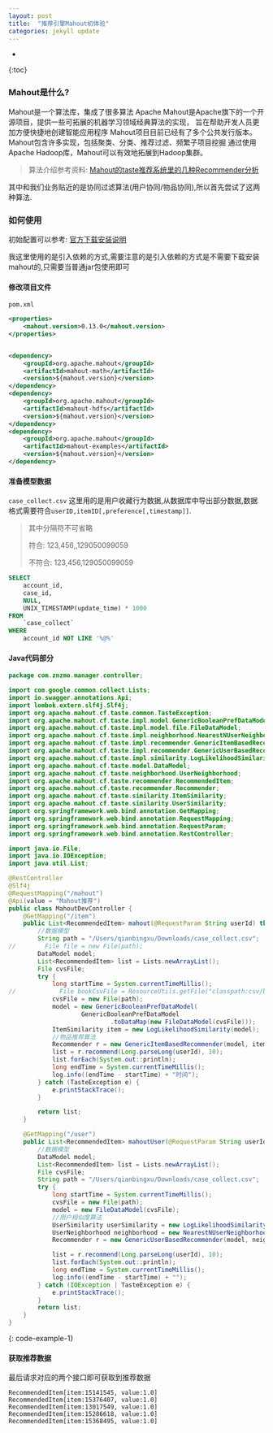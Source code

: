 ```yaml
---
layout: post
title:  "推荐引擎Mahout初体验"
categories: jekyll update
---
```


* 
{:toc}
### Mahout是什么?
Mahout是一个算法库，集成了很多算法
Apache Mahout是Apache旗下的一个开源项目，提供一些可拓展的机器学习领域经典算法的实现，
旨在帮助开发人员更加方便快捷地创建智能应用程序
Mahout项目目前已经有了多个公共发行版本。Mahout包含许多实现，包括聚类、分类、推荐过滤、频繁子项目挖掘
通过使用Apache Hadoop库，Mahout可以有效地拓展到Hadoop集群。

> 算法介绍参考资料: [Mahout的taste推荐系统里的几种Recommender分析](https://blog.csdn.net/zhoubl668/article/details/13297583)

其中和我们业务贴近的是协同过滤算法(用户协同/物品协同),所以首先尝试了这两种算法.

### 如何使用
初始配置可以参考: [官方下载安装说明](https://mahout.apache.org/general/downloads)

我这里使用的是引入依赖的方式,需要注意的是引入依赖的方式是不需要下载安装mahout的,只需要当普通jar包使用即可

#### 修改项目文件
`pom.xml`
```xml
<properties>
    <mahout.version>0.13.0</mahout.version>
</properties>


<dependency>
    <groupId>org.apache.mahout</groupId>
    <artifactId>mahout-math</artifactId>
    <version>${mahout.version}</version>
</dependency>
<dependency>
    <groupId>org.apache.mahout</groupId>
    <artifactId>mahout-hdfs</artifactId>
    <version>${mahout.version}</version>
</dependency>
<dependency>
    <groupId>org.apache.mahout</groupId>
    <artifactId>mahout-examples</artifactId>
    <version>${mahout.version}</version>
</dependency>
```

#### 准备模型数据
`case_collect.csv`
这里用的是用户收藏行为数据,从数据库中导出部分数据,数据格式需要符合`userID,itemID[,preference[,timestamp]]`.

> 其中分隔符不可省略
> 
> 符合:
> 123,456,,129050099059
> 
> 不符合:
> 123,456,129050099059

```sql
SELECT
    account_id,
    case_id,
    NULL,
    UNIX_TIMESTAMP(update_time) * 1000
FROM
    `case_collect`
WHERE
    account_id NOT LIKE '%@%'
```

#### Java代码部分
```java
package com.znzmo.manager.controller;

import com.google.common.collect.Lists;
import io.swagger.annotations.Api;
import lombok.extern.slf4j.Slf4j;
import org.apache.mahout.cf.taste.common.TasteException;
import org.apache.mahout.cf.taste.impl.model.GenericBooleanPrefDataModel;
import org.apache.mahout.cf.taste.impl.model.file.FileDataModel;
import org.apache.mahout.cf.taste.impl.neighborhood.NearestNUserNeighborhood;
import org.apache.mahout.cf.taste.impl.recommender.GenericItemBasedRecommender;
import org.apache.mahout.cf.taste.impl.recommender.GenericUserBasedRecommender;
import org.apache.mahout.cf.taste.impl.similarity.LogLikelihoodSimilarity;
import org.apache.mahout.cf.taste.model.DataModel;
import org.apache.mahout.cf.taste.neighborhood.UserNeighborhood;
import org.apache.mahout.cf.taste.recommender.RecommendedItem;
import org.apache.mahout.cf.taste.recommender.Recommender;
import org.apache.mahout.cf.taste.similarity.ItemSimilarity;
import org.apache.mahout.cf.taste.similarity.UserSimilarity;
import org.springframework.web.bind.annotation.GetMapping;
import org.springframework.web.bind.annotation.RequestMapping;
import org.springframework.web.bind.annotation.RequestParam;
import org.springframework.web.bind.annotation.RestController;

import java.io.File;
import java.io.IOException;
import java.util.List;

@RestController
@Slf4j
@RequestMapping("/mahout")
@Api(value = "Mahout推荐")
public class MahoutDevController {
    @GetMapping("/item")
    public List<RecommendedItem> mahout(@RequestParam String userId) throws IOException {
        //数据模型
        String path = "/Users/qianbingxu/Downloads/case_collect.csv";
//        File file = new File(path);
        DataModel model;
        List<RecommendedItem> list = Lists.newArrayList();
        File cvsFile;
        try {
            long startTime = System.currentTimeMillis();
//            File bookCsvFile = ResourceUtils.getFile("classpath:csv/book_cvs_file.csv");
            cvsFile = new File(path);
            model = new GenericBooleanPrefDataModel(
                    GenericBooleanPrefDataModel
                            .toDataMap(new FileDataModel(cvsFile)));
            ItemSimilarity item = new LogLikelihoodSimilarity(model);
            //物品推荐算法
            Recommender r = new GenericItemBasedRecommender(model, item);
            list = r.recommend(Long.parseLong(userId), 10);
            list.forEach(System.out::println);
            long endTime = System.currentTimeMillis();
            log.info((endTime - startTime) + "时间");
        } catch (TasteException e) {
            e.printStackTrace();
        }

        return list;
    }

    @GetMapping("/user")
    public List<RecommendedItem> mahoutUser(@RequestParam String userId) {
        //数据模型
        DataModel model;
        List<RecommendedItem> list = Lists.newArrayList();
        File cvsFile;
        String path = "/Users/qianbingxu/Downloads/case_collect.csv";
        try {
            long startTime = System.currentTimeMillis();
            cvsFile = new File(path);
            model = new FileDataModel(cvsFile);
            //用户相似度算法
            UserSimilarity userSimilarity = new LogLikelihoodSimilarity(model);
            UserNeighborhood neighborhood = new NearestNUserNeighborhood(20, userSimilarity, model);
            Recommender r = new GenericUserBasedRecommender(model, neighborhood, userSimilarity);

            list = r.recommend(Long.parseLong(userId), 10);
            list.forEach(System.out::println);
            long endTime = System.currentTimeMillis();
            log.info((endTime - startTime) + "");
        } catch (IOException | TasteException e) {
            e.printStackTrace();
        }
        return list;
    }
}
```
{: code-example-1}

#### 获取推荐数据
最后请求对应的两个接口即可获取到推荐数据
```
RecommendedItem[item:15141545, value:1.0]
RecommendedItem[item:15376407, value:1.0]
RecommendedItem[item:13017549, value:1.0]
RecommendedItem[item:15286618, value:1.0]
RecommendedItem[item:15368495, value:1.0]
```